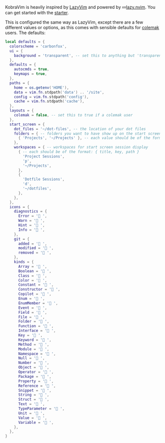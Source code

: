 KobraVim is heavily inspired by [LazyVim](https://github.com/LazyVim/LazyVim) and powered by 💤[lazy.nvim](https://github.com/folke/lazy.nvim). You can get started with the [starter](https://github.com/KobraKommander9/KobraVim-starter).

This is configured the same way as LazyVim, except there are a few different values or options, as this comes with sensible defaults for [colemak](https://colemak.com/) users. The defaults:
```lua
local defaults = {
  colorscheme = 'carbonfox',
  ui = {
    background = 'transparent', -- set this to anything but 'transparent' for it to use your colorscheme background
  },
  defaults = {
    autocmds = true,
    keymaps = true,
  },
  paths = {
    home = os.getenv('HOME'),
    data = vim.fn.stdpath('data') .. '/site',
    config = vim.fn.stdpath('config'),
    cache = vim.fn.stdpath('cache'),
  },
  layouts = {
    colemak = false, -- set this to true if a colemak user
  },
  start_screen = {
    dot_files = '~/dot-files', -- the location of your dot files
    folders = { -- folders you want to have show up on the start screen
      { 'Projects', '~/Projects' }, -- each value should be of the format: { title, path }
    },
    workspaces = { -- workspaces for start screen session display
      { -- each should be of the format: { title, key, path }
        'Project Sessions',
        'p',
        '~/Projects',
      },
      {
        'Dotfile Sessions',
        'd',
        '~/dotfiles',
      },
    },
  },
  icons = {
    diagnostics = {
      Error = ' ',
      Warn = ' ',
      Hint = ' ',
      Info = ' ',
    },
    git = {
      added = ' ',
      modified = ' ',
      removed = ' ',
    },
    kinds = {
      Array = ' ',
      Boolean = ' ',
      Class = ' ',
      Color = ' ',
      Constant = ' ',
      Constructor = ' ',
      Copilot = ' ',
      Enum = ' ',
      EnumMember = ' ',
      Event = ' ',
      Field = ' ',
      File = ' ',
      Folder = ' ',
      Function = ' ',
      Interface = ' ',
      Key = ' ',
      Keyword = ' ',
      Method = ' ',
      Module = ' ',
      Namespace = ' ',
      Null = ' ',
      Number = ' ',
      Object = ' ',
      Operator = ' ',
      Package = ' ',
      Property = ' ',
      Reference = ' ',
      Snippet = ' ',
      String = ' ',
      Struct = ' ',
      Text = ' ',
      TypeParameter = ' ',
      Unit = ' ',
      Value = ' ',
      Variable = ' ',
    },
  },
}
```
